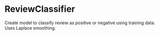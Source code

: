 # ReviewClassifier
Create model to classify review as positive or negative using training data. Uses Laplace smoothing. 
